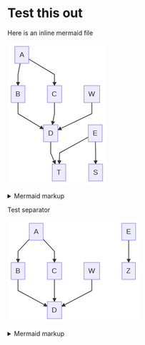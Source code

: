 # Test this out

Here is an inline mermaid file

<!-- generated by mermaid compile action - START -->
![~mermaid diagram 1~](/output/test_flow_inline-md-1.png)
<details>
  <summary>Mermaid markup</summary>

```mermaid
graph TD;
    A-->B;
    A-->C;
    B-->D;
    C-->D;
    W-->D;
    E-->S;
    D-->T;
    E-->T;
```

</details>
<!-- generated by mermaid compile action - END -->

Test separator

<!-- generated by mermaid compile action - START -->
![~mermaid diagram 2~](/output/test_flow_inline-md-2.png)
<details>
  <summary>Mermaid markup</summary>

```mermaid
graph TD;
    A-->B;
    A-->C;
    B-->D;
    C-->D;
    W-->D;
    E-->Z;
```

</details>
<!-- generated by mermaid compile action - END -->
